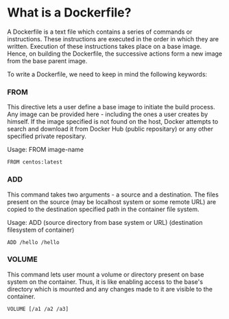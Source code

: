 # What is a Dockerfile?
A Dockerfile is a text file which contains a series of commands or instructions. These instructions are executed in the order in which they are written.
Execution of these instructions takes place on a base image. Hence, on building the Dockerfile, the successive actions form a new image from the base parent image.

To write a Dockerfile, we need to keep in mind the following keywords:

### FROM
This directive lets a user define a base image to initiate the build process. Any image can be provided here - including the ones a user creates by himself.
If the image specified is not found on the host, Docker attempts to search and download it from Docker Hub (public repositary) or any other specified private repositary.

Usage: FROM image-name
```
FROM centos:latest
```

### ADD
This command takes two arguments -  a source and a destination. The files present on the source (may be localhost system or some remote URL) are copied to the destination specified path in the container file system. 

Usage: ADD (source directory from base system or URL) (destination filesystem of container)

```
ADD /hello /hello
```

### VOLUME
This command lets user mount a volume or directory present on base system on the container. Thus, it is like enabling access to the base's directory which is mounted and any changes made to it are visible to the container.

```
VOLUME [/a1 /a2 /a3]
```
